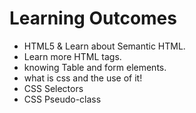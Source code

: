# Learning Outcomes

- HTML5 & Learn about Semantic HTML.
- Learn more HTML tags.
- knowing Table and form elements.
- what is css and the use of it!
- CSS Selectors 
- CSS Pseudo-class